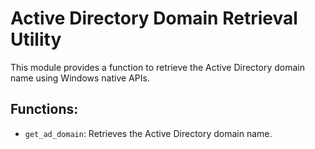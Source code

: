 # Active Directory Domain Retrieval Utility

This module provides a function to retrieve the Active Directory domain name using Windows native APIs.

## Functions:
* `get_ad_domain`: Retrieves the Active Directory domain name.